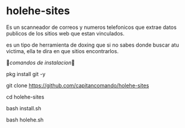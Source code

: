 # holehe-sites
Es un scanneador de correos y numeros telefonicos
que extrae datos publicos de los sitios web que estan vinculados.

es un tipo de herramienta de doxing 
que si no sabes donde buscar atu victima, ella te dira en que sitios encontrarlos.

💎*comandos de instalacion*💎

pkg install git -y

git clone https://github.com/capitancomando/holehe-sites

cd holehe-sites

bash install.sh

bash holehe.sh
